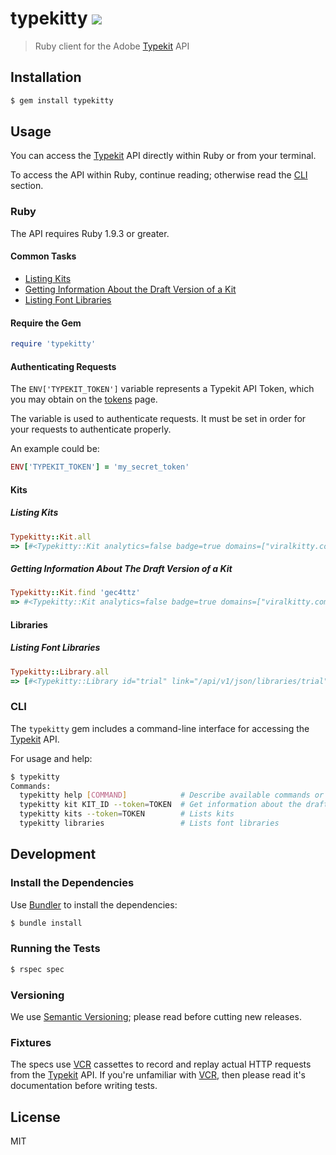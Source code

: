 # typekitty ![](https://travis-ci.org/razic/typekitty.svg?branch=dev)

> Ruby client for the Adobe [Typekit] API

## Installation

```sh
$ gem install typekitty
```

## Usage

You can access the [Typekit] API directly within Ruby or from your terminal.

To access the API within Ruby, continue reading; otherwise read the [CLI]
section.

### Ruby

The API requires Ruby 1.9.3 or greater.

#### Common Tasks

* [Listing Kits]
* [Getting Information About the Draft Version of a Kit]
* [Listing Font Libraries]

#### Require the Gem

```ruby
require 'typekitty'
```

#### Authenticating Requests

The `ENV['TYPEKIT_TOKEN']` variable represents a Typekit API Token, which you
may obtain on the [tokens] page.

The variable is used to authenticate requests.  It must be set in order for
your requests to authenticate properly.

An example could be:

```ruby
ENV['TYPEKIT_TOKEN'] = 'my_secret_token'
```

#### Kits

##### Listing Kits

```ruby
Typekitty::Kit.all
=> [#<Typekitty::Kit analytics=false badge=true domains=["viralkitty.com"] families=[{"id"=>"llxb", "name"=>"Museo Slab", "slug"=>"museo-slab", "css_names"=>["museo-slab"], "css_stack"=>"\"museo-slab\",serif", "subset"=>"default", "variations"=>["n3", "i3", "n7", "i7"]}] id="gec4ttz" name="viralkitty">]
```

##### Getting Information About The Draft Version of a Kit

```ruby
Typekitty::Kit.find 'gec4ttz'
=> #<Typekitty::Kit analytics=false badge=true domains=["viralkitty.com"] families=[{"id"=>"llxb", "name"=>"Museo Slab", "slug"=>"museo-slab", "css_names"=>["museo-slab"], "css_stack"=>"\"museo-slab\",serif", "subset"=>"default", "variations"=>["n3", "i3", "n7", "i7"]}] id="gec4ttz" name="viralkitty">
```

#### Libraries

##### Listing Font Libraries

```ruby
Typekitty::Library.all
=> [#<Typekitty::Library id="trial" link="/api/v1/json/libraries/trial" name="Trial Library">, #<Typekitty::Library id="personal" link="/api/v1/json/libraries/personal" name="Personal Library">, #<Typekitty::Library id="full" link="/api/v1/json/libraries/full" name="Full Library">]
```

### CLI

The `typekitty` gem includes a command-line interface for accessing the [Typekit]
API.

For usage and help:

```sh
$ typekitty
Commands:
  typekitty help [COMMAND]            # Describe available commands or one specific command
  typekitty kit KIT_ID --token=TOKEN  # Get information about the draft version of a kit
  typekitty kits --token=TOKEN        # Lists kits
  typekitty libraries                 # Lists font libraries
```

## Development

### Install the Dependencies

Use [Bundler] to install the dependencies:

```sh
$ bundle install
```

### Running the Tests

```sh
$ rspec spec
```

### Versioning

We use [Semantic Versioning]; please read before cutting new releases.

### Fixtures

The specs use [VCR] cassettes to record and replay actual HTTP requests from
the [Typekit] API. If you're unfamiliar with [VCR], then please read it's
documentation before writing tests.

## License

MIT

[Typekit]: http://typekit.com
[CLI]: #cli
[Bundler]: http://bundler.io
[tokens]: https://typekit.com/account/tokens
[Listing Kits]: #listing-kits
[Listing Font Libraries]: #listing-font-libraries
[Getting Information About the Draft Version of a Kit]: #getting-information-about-the-draft-version-of-a-kit
[Semantic Versioning]: http://semver.org
[VCR]: https://github.com/vcr/vcr
